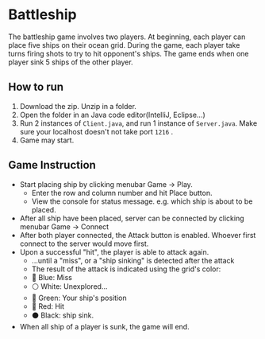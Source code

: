 # Battleship

The battleship game involves two players. At beginning, each player can place five ships on their ocean grid. During the game, each player take turns firing shots to try to hit opponent's ships. The game ends when one player sink 5 ships of the other player.  

## How to run

1. Download the zip. Unzip in a folder.
2. Open the folder in an Java code editor(IntelliJ, Eclipse...)
3. Run 2 instances of `Client.java`, and run 1 instance of `Server.java`. Make sure your localhost doesn't not take port `1216` .
4. Game may start.

## Game Instruction

- Start placing ship by clicking menubar Game &rarr; Play. 
  - Enter the row and column number and hit Place button.
  - View the console for status message. e.g. which ship is about to be placed.
- After all ship have been placed, server can be connected by clicking menubar Game &rarr; Connect
- After both player connected, the Attack button is enabled. Whoever first connect to the server would move first.
- Upon a successful "hit", the player is able to attack again.
  - ...until a "miss", or a "ship sinking" is detected after the attack
  - The result of the attack is indicated using the grid's color:
  - :large_blue_diamond: Blue: Miss
  - :white_circle: White: Unexplored...
  - :green_heart: Green: Your ship's position
  - :red_circle: Red: Hit
  - :black_circle: Black: ship sink.
- When all ship of a player is sunk, the game will end. 
